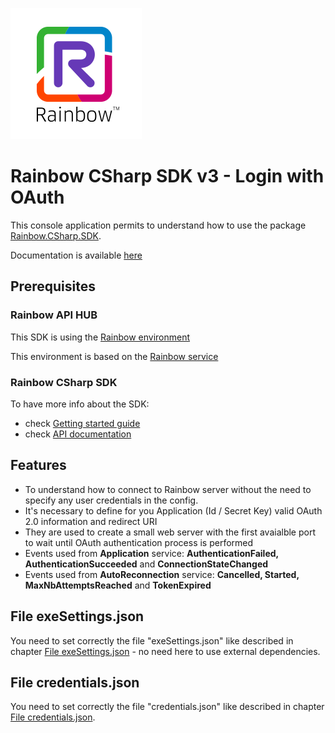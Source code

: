 ![Rainbow](./../../../logo_rainbow.png)

# Rainbow CSharp SDK v3 - Login with OAuth

This console application permits to understand how to use the package [Rainbow.CSharp.SDK](https://www.nuget.org/packages/Rainbow.CSharp.SDK).

Documentation is available [here](https://developers.openrainbow.com/doc/sdk/csharp/core/lts/guides/001_getting_started)

## Prerequisites

### Rainbow API HUB

This SDK is using the [Rainbow environment](https://developers.openrainbow.com/)
 
This environment is based on the [Rainbow service](https://www.openrainbow.com/) 

### Rainbow CSharp SDK

To have more info about the SDK:
- check [Getting started guide](https://developers.openrainbow.com/doc/sdk/csharp/core/lts/guides/001_getting_started)
- check [API documentation](https://developers.openrainbow.com/doc/sdk/csharp/core/lts/api/Rainbow.Application)

## Features
- To understand how to connect to Rainbow server without the need to specify any user credentials in the config.
- It's necessary to define for you Application (Id / Secret Key) valid OAuth 2.0 information and redirect URI
- They are used to create a small web server with the first avaialble port to wait until OAuth authentication process is performed
- Events used from **Application** service: **AuthenticationFailed, AuthenticationSucceeded** and **ConnectionStateChanged** 
- Events used from **AutoReconnection** service: **Cancelled, Started, MaxNbAttemptsReached** and **TokenExpired** 

## File exeSettings.json

You need to set correctly the file "exeSettings.json" like described in chapter [File exeSettings.json](./../../ConfigurationFiles.md#exeSettings.json) - no need here to use external dependencies.

## File credentials.json

You need to set correctly the file "credentials.json" like described in chapter [File credentials.json](./../../ConfigurationFiles.md#credentials.json).
